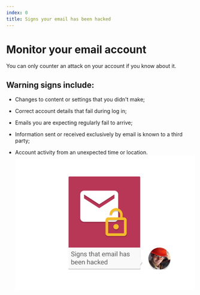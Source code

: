 ```yaml
---
index: 0
title: Signs your email has been hacked
---
```

# Monitor your email account

You can only counter an attack on your account if you know about it. 

## Warning signs include: 

*   Changes to content or settings that you didn't make;

*   Correct account details that fail during log in;

*   Emails you are expecting regularly fail to arrive;

*   Information sent or received exclusively by email is known to a third party;

*   Account activity from an unexpected time or location.
![image](email2.png)